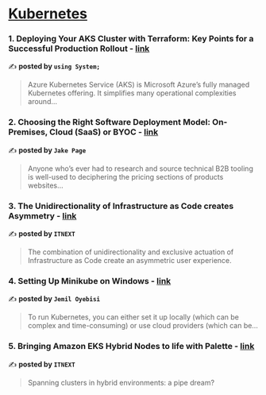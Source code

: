 
<h1><a href=https://medium.com/tag/kubernetes/recommended target="_blank" rel="noopener noreferrer">Kubernetes</a></h1>
<h3>1. Deploying Your AKS Cluster with Terraform: Key Points for a Successful Production Rollout - <a href="https://medium.com/@usingsystem/deploying-your-aks-cluster-with-terraform-key-points-for-a-successful-production-rollout-e92f1238906f" target="_blank" rel="noopener noreferrer">link</a></h3>

✍️ **posted by `using System;`**

<blockquote>Azure Kubernetes Service (AKS) is Microsoft Azure’s fully managed Kubernetes offering. It simplifies many operational complexities around…</blockquote>

<h3>2. Choosing the Right Software Deployment Model: On-Premises, Cloud (SaaS) or BYOC - <a href="https://medium.com/@jake.page91/choosing-the-right-software-deployment-model-on-premises-cloud-saas-or-byoc-be3304153f09" target="_blank" rel="noopener noreferrer">link</a></h3>

✍️ **posted by `Jake Page`**

<blockquote>Anyone who’s ever had to research and source technical B2B tooling is well-used to deciphering the pricing sections of products websites…</blockquote>

<h3>3. The Unidirectionality of Infrastructure as Code creates Asymmetry - <a href="https://medium.com/itnext/the-unidirectionality-of-infrastructure-as-code-creates-asymmetry-40c9f5eed959" target="_blank" rel="noopener noreferrer">link</a></h3>

✍️ **posted by `ITNEXT`**

<blockquote>The combination of unidirectionality and exclusive actuation of Infrastructure as Code create an asymmetric user experience.</blockquote>

<h3>4. Setting Up Minikube on Windows - <a href="https://medium.com/@oyebisijemil_41110/setting-up-minikube-on-windows-23f89531298b" target="_blank" rel="noopener noreferrer">link</a></h3>

✍️ **posted by `Jemil Oyebisi`**

<blockquote>To run Kubernetes, you can either set it up locally (which can be complex and time-consuming) or use cloud providers (which can be…</blockquote>

<h3>5. Bringing Amazon EKS Hybrid Nodes to life with Palette - <a href="https://medium.com/itnext/bringing-amazon-eks-hybrid-nodes-to-life-with-palette-584734449503" target="_blank" rel="noopener noreferrer">link</a></h3>

✍️ **posted by `ITNEXT`**

<blockquote>Spanning clusters in hybrid environments: a pipe dream?</blockquote>


